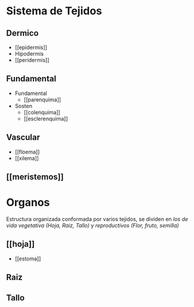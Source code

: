 # Sistema de Tejidos

## Dermico

- [[epidermis]]
- Hipodermis
- [[peridermis]]

## Fundamental

- Fundamental
	- [[parenquima]]
- Sosten
	- [[colenquima]]
	- [[esclerenquima]]

## Vascular

- [[floema]]
- [[xilema]]

## [[meristemos]]

# Organos

Estructura organizada conformada por varios tejidos, se dividen en *los de vida vegetativa (Hoja, Raiz, Tallo)* y *reproductivos (Flor, fruto, semilla)*

## [[hoja]]
- [[estoma]]

## Raiz

## Tallo
